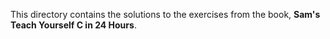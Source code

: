 This directory contains the solutions to the exercises from the book, **Sam's Teach Yourself C in 24 Hours**. 
